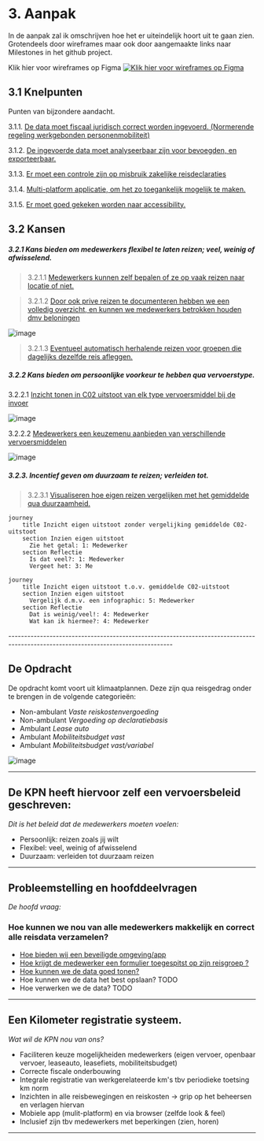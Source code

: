 # 3. Aanpak
In de aanpak zal ik omschrijven hoe het er uiteindelijk hoort uit te gaan zien. Grotendeels door wireframes maar ook door aangemaakte links naar Milestones in het github project.


Klik hier voor wireframes op Figma 
[![Klik hier voor wireframes op Figma ](https://user-images.githubusercontent.com/90551370/204908805-cfbeb532-9806-447f-8a00-276cf127f4c4.png)](https://www.figma.com/file/ovAVWNv8JU3mMJgD2DfDhS/Wireframing-KPN?node-id=0%3A1&t=KH6j0ceyRajPK8yF-1)

## 3.1 Knelpunten 
Punten van bijzondere aandacht.

3.1.1. [De data moet fiscaal juridisch correct worden ingevoerd. (Normerende regeling werkgebonden personenmobiliteit)](https://github.com/HU-SD-SV2FE-studenten-2022/v2fe-v2a-2/milestone/7)

3.1.2. [De ingevoerde data moet analyseerbaar zijn voor bevoegden, en exporteerbaar.](https://github.com/HU-SD-SV2FE-studenten-2022/v2fe-v2a-2/milestones?with_issues=no)

3.1.3. [Er moet een controle zijn op misbruik zakelijke reisdeclaraties](https://github.com/HU-SD-SV2FE-studenten-2022/v2fe-v2a-2/milestone/9)

3.1.4. [Multi-platform applicatie, om het zo toegankelijk mogelijk te maken.](https://github.com/HU-SD-SV2FE-studenten-2022/v2fe-v2a-2/milestone/10)

3.1.5. [Er moet goed gekeken worden naar accessibility.](https://github.com/HU-SD-SV2FE-studenten-2022/v2fe-v2a-2/milestone/11)


## 3.2 Kansen

##### 3.2.1 Kans bieden om medewerkers **flexibel** te laten reizen; veel, weinig of afwisselend.
> 3.2.1.1 [Medewerkers kunnen zelf bepalen of ze op vaak reizen naar locatie of niet.](https://github.com/HU-SD-SV2FE-studenten-2022/v2fe-v2a-2/milestone/4)

> 3.2.1.2 [Door ook prive reizen te documenteren hebben we een volledig overzicht, en kunnen we medewerkers betrokken houden dmv beloningen](https://github.com/HU-SD-SV2FE-studenten-2022/v2fe-v2a-2/milestone/5)

![image](https://user-images.githubusercontent.com/90551370/204881337-c22eb2f7-2b62-42c7-a8a3-e184a47af31a.png)

> 3.2.1.3 [Eventueel automatisch herhalende reizen voor groepen die dagelijks dezelfde reis afleggen.](https://github.com/HU-SD-SV2FE-studenten-2022/v2fe-v2a-2/milestone/6)

##### 3.2.2 Kans bieden om **persoonlijke voorkeur** te hebben qua vervoerstype.
3.2.2.1 [Inzicht tonen in C02 uitstoot van elk type vervoersmiddel bij de invoer](https://github.com/HU-SD-SV2FE-studenten-2022/v2fe-v2a-2/milestone/1)

![image](https://user-images.githubusercontent.com/90551370/204879121-78ffb3ef-590b-49fc-8303-ae6ca19ebbd4.png)

3.2.2.2 [Medewerkers een keuzemenu aanbieden van verschillende vervoersmiddelen](https://github.com/HU-SD-SV2FE-studenten-2022/v2fe-v2a-2/milestone/3)

![image](https://user-images.githubusercontent.com/90551370/204877192-ed927fc3-6561-4fab-a13b-1efc5cc8acd2.png)


##### 3.2.3. Incentief geven om **duurzaam** te reizen; verleiden tot. 
> 3.2.3.1 [Visualiseren hoe eigen reizen vergelijken met het gemiddelde qua duurzaamheid.](https://github.com/HU-SD-SV2FE-studenten-2022/v2fe-v2a-2/milestone/2)

```mermaid
journey
    title Inzicht eigen uitstoot zonder vergelijking gemiddelde C02-uitstoot
    section Inzien eigen uitstoot
      Zie het getal: 1: Medewerker
    section Reflectie
      Is dat veel?: 1: Medewerker
      Vergeet het: 3: Me
```
```mermaid
journey
    title Inzicht eigen uitstoot t.o.v. gemiddelde C02-uitstoot
    section Inzien eigen uitstoot
      Vergelijk d.m.v. een infographic: 5: Medewerker
    section Reflectie
      Dat is weinig/veel!: 4: Medewerker
      Wat kan ik hiermee?: 4: Medewerker
```




-*----------------------*-------------------------------------------*----------------------*------------------------------------------

## De Opdracht
De opdracht komt voort uit klimaatplannen. 
Deze zijn qua reisgedrag onder te brengen in de volgende categorieën:

* Non-ambulant *Vaste reiskostenvergoeding*
* Non-ambulant *Vergoeding op declaratiebasis*
* Ambulant *Lease auto*
* Ambulant *Mobiliteitsbudget vast*
* Ambulant *Mobiliteitsbudget vast/variabel*

![image](https://user-images.githubusercontent.com/90551370/204316972-4ab66a03-67be-4bce-8163-9055894b7756.png)

***

## De KPN heeft hiervoor zelf een vervoersbeleid geschreven:
_Dit is het beleid dat de medewerkers moeten voelen:_
- Persoonlijk: reizen zoals jij wilt
- Flexibel: veel, weinig of afwisselend
- Duurzaam: verleiden tot duurzaam reizen

***
## Probleemstelling en hoofddeelvragen
_De hoofd vraag:_
### Hoe kunnen we nou van alle medewerkers makkelijk en correct alle reisdata verzamelen?
* [Hoe bieden wij een beveiligde omgeving/app](https://github.com/HU-SD-SV2FE-studenten-2022/oefenrepo-Ryan-Reddy/issues/7)
* [Hoe krijgt de medewerker een formulier toegespitst op zijn reisgroep ?](https://github.com/HU-SD-SV2FE-studenten-2022/oefenrepo-Ryan-Reddy/issues/3)
* [Hoe kunnen we de data goed tonen?](https://github.com/HU-SD-SV2FE-studenten-2022/oefenrepo-Ryan-Reddy/issues/13)
* Hoe kunnen we de data het best opslaan? TODO
* Hoe verwerken we de data? TODO

***

## Een Kilometer registratie systeem.
_Wat wil de KPN nou van ons?_

* Faciliteren keuze mogelijkheiden medewerkers (eigen vervoer, openbaar vervoer, leaseauto, leasefiets, mobiliteitsbudget)
* Correcte fiscale onderbouwing
* Integrale registratie van werkgerelateerde km's tbv periodieke toetsing km norm
* Inzichten in alle reisbewegingen en reiskosten -> grip op het beheersen en verlagen hiervan
* Mobiele app (mulit-platform) en via browser (zelfde look & feel)
* Inclusief zijn tbv medewerkers met beperkingen (zien, horen)
***
